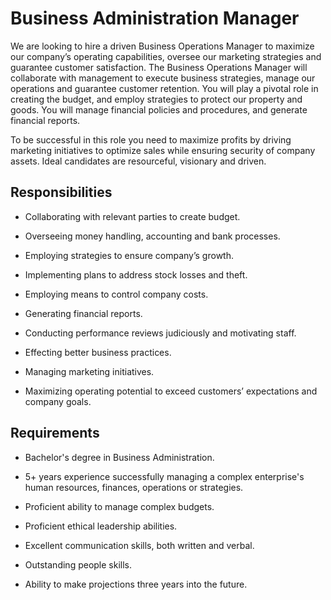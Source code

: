 # Business Administration Manager

We are looking to hire a driven Business Operations Manager to maximize our company’s operating capabilities, oversee our marketing strategies and guarantee customer satisfaction. The Business Operations Manager will collaborate with management to execute business strategies, manage our operations and guarantee customer retention. You will play a pivotal role in creating the budget, and employ strategies to protect our property and goods. You will manage financial policies and procedures, and generate financial reports.

To be successful in this role you need to maximize profits by driving marketing initiatives to optimize sales while ensuring security of company assets. Ideal candidates are resourceful, visionary and driven.

## Responsibilities

* Collaborating with relevant parties to create budget.

* Overseeing money handling, accounting and bank processes.

* Employing strategies to ensure company’s growth.

* Implementing plans to address stock losses and theft.

* Employing means to control company costs.

* Generating financial reports.

* Conducting performance reviews judiciously and motivating staff.

* Effecting better business practices.

* Managing marketing initiatives.

* Maximizing operating potential to exceed customers’ expectations and company goals.

## Requirements

* Bachelor's degree in Business Administration.

* 5+ years experience successfully managing a complex enterprise's human resources, finances, operations or strategies.

* Proficient ability to manage complex budgets.

* Proficient ethical leadership abilities.

* Excellent communication skills, both written and verbal.

* Outstanding people skills.

* Ability to make projections three years into the future.

